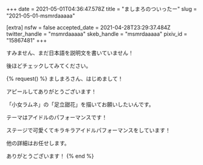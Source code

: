 +++
date = 2021-05-01T04:36:47.578Z
title = "ましまろのついったー"
slug = "2021-05-01-msmrdaaaaa"

[extra]
nsfw = false
accepted_date = 2021-04-28T23:29:37.484Z
twitter_handle = "msmrdaaaaa"
skeb_handle = "msmrdaaaaa"
pixiv_id = "15867481"
+++

すみません、まだ日本語を説明文を書いていません！

後ほどチェックしてみてください。

{% request() %}
ましまろさん、はじめまして！

アピールしてありがとうございます！

「小女ラムネ」の「足立甜花」を描いてお願いしたいんです。

テーマはアイドルのパフォーマンスです！

ステージで可愛くてキラキラアイドルパフォーマンスをしています！

他の詳細はお任せします。

ありがとうございます！
{% end %}
